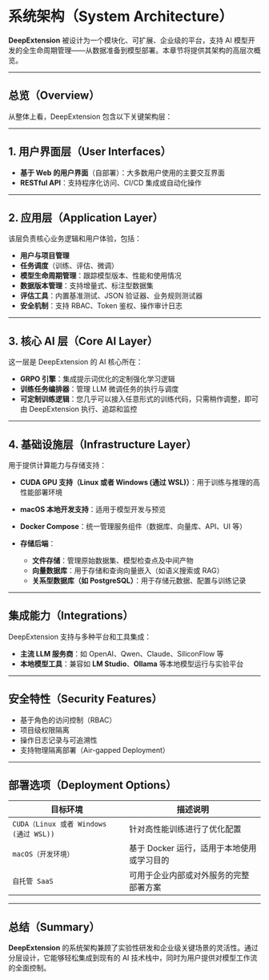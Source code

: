 # 系统架构（System Architecture）

**DeepExtension** 被设计为一个模块化、可扩展、企业级的平台，支持 AI 模型开发的全生命周期管理——从数据准备到模型部署。本章节将提供其架构的高层次概览。

---

## 总览（Overview）

从整体上看，DeepExtension 包含以下关键架构层：

---

## 1. 用户界面层（User Interfaces）

- **基于 Web 的用户界面**（自部署）：大多数用户使用的主要交互界面  
- **RESTful API**：支持程序化访问、CI/CD 集成或自动化操作

---

## 2. 应用层（Application Layer）

该层负责核心业务逻辑和用户体验，包括：

- **用户与项目管理**
- **任务调度**（训练、评估、微调）
- **模型生命周期管理**：跟踪模型版本、性能和使用情况
- **数据版本管理**：支持增量式、标注型数据集
- **评估工具**：内置基准测试、JSON 验证器、业务规则测试器
- **安全机制**：支持 RBAC、Token 鉴权、操作审计日志

---

## 3. 核心 AI 层（Core AI Layer）

这一层是 DeepExtension 的 AI 核心所在：

- **GRPO 引擎**：集成提示词优化的定制强化学习逻辑  
- **训练任务编排器**：管理 LLM 微调任务的执行与调度  
- **可定制训练逻辑**：您几乎可以接入任意形式的训练代码，只需稍作调整，即可由 DeepExtension 执行、追踪和监控

---

## 4. 基础设施层（Infrastructure Layer）

用于提供计算能力与存储支持：

- **CUDA GPU 支持（Linux 或者 Windows (通过 WSL)）**：用于训练与推理的高性能部署环境  
- **macOS 本地开发支持**：适用于模型开发与预览  
- **Docker Compose**：统一管理服务组件（数据库、向量库、API、UI 等）  
- **存储后端**：

  - **文件存储**：管理原始数据集、模型检查点及中间产物  
  - **向量数据库**：用于存储和查询向量嵌入（如语义搜索或 RAG）  
  - **关系型数据库（如 PostgreSQL）**：用于存储元数据、配置与训练记录

---

## 集成能力（Integrations）

DeepExtension 支持与多种平台和工具集成：

- **主流 LLM 服务商**：如 OpenAI、Qwen、Claude、SiliconFlow 等  
- **本地模型工具**：兼容如 **LM Studio**、**Ollama** 等本地模型运行与实验平台
<!-- - **向量数据库** -->

---

## 安全特性（Security Features）

- 基于角色的访问控制（RBAC）  
- 项目级权限隔离  
- 操作日志记录与可追溯性  
- 支持物理隔离部署（Air-gapped Deployment）

---

## 部署选项（Deployment Options）

| 目标环境             | 描述说明                                 |
|----------------------|------------------------------------------|
| `CUDA（Linux 或者 Windows (通过 WSL))`      | 针对高性能训练进行了优化配置             |
| `macOS（开发环境）`  | 基于 Docker 运行，适用于本地使用或学习目的 |
| `自托管 SaaS`        | 可用于企业内部或对外服务的完整部署方案     |

---

## 总结（Summary）

**DeepExtension** 的系统架构兼顾了实验性研发和企业级关键场景的灵活性。通过分层设计，它能够轻松集成到现有的 AI 技术栈中，同时为用户提供对模型工作流的全面控制。
